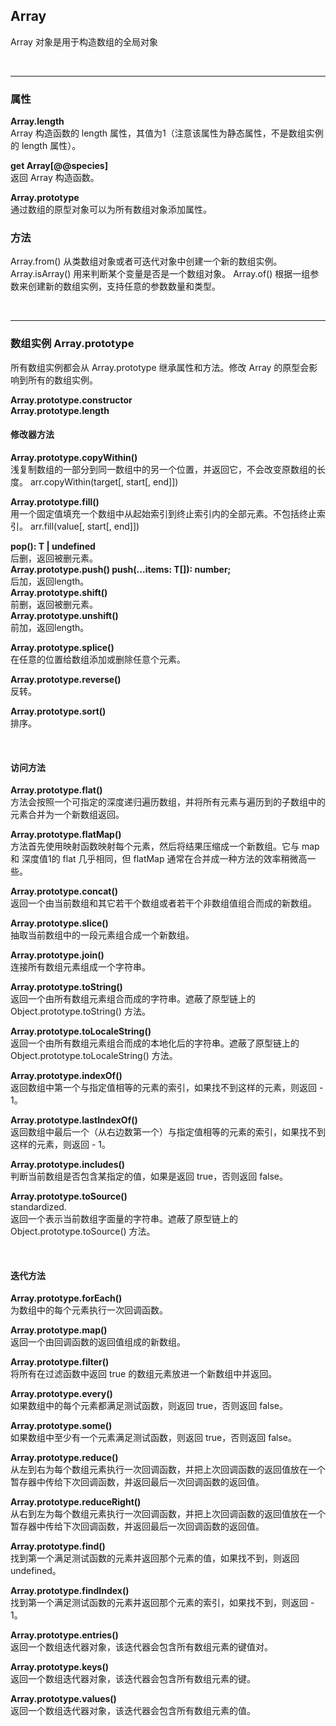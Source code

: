 [备注]:
  https://developer.mozilla.org/zh-CN/docs/Web/JavaScript/Reference/Global_Objects/Array

## Array
Array 对象是用于构造数组的全局对象

<br /> 

---

### 属性

__Array.length__<br/>
Array 构造函数的 length 属性，其值为1（注意该属性为静态属性，不是数组实例的 length 属性）。

__get Array[@@species]__<br/>
返回 Array 构造函数。

__Array.prototype__<br/>
通过数组的原型对象可以为所有数组对象添加属性。

### 方法
Array.from()
从类数组对象或者可迭代对象中创建一个新的数组实例。
Array.isArray()
用来判断某个变量是否是一个数组对象。
Array.of()
根据一组参数来创建新的数组实例，支持任意的参数数量和类型。

<br />

---

### 数组实例 Array.prototype
所有数组实例都会从 Array.prototype 继承属性和方法。修改 Array 的原型会影响到所有的数组实例。

__Array.prototype.constructor__<br />
__Array.prototype.length__<br />


#### 修改器方法

__Array.prototype.copyWithin()__<br/>
浅复制数组的一部分到同一数组中的另一个位置，并返回它，不会改变原数组的长度。  arr.copyWithin(target[, start[, end]])

__Array.prototype.fill()__<br/>
用一个固定值填充一个数组中从起始索引到终止索引内的全部元素。不包括终止索引。  arr.fill(value[, start[, end]])

__pop(): T | undefined__<br/>
后删，返回被删元素。<br/>
__Array.prototype.push() push(...items: T[]): number;__<br/>
后加，返回length。<br/>
__Array.prototype.shift()__<br/>
前删，返回被删元素。<br/>
__Array.prototype.unshift()__<br/>
前加，返回length。<br/>

__Array.prototype.splice()__<br/>
在任意的位置给数组添加或删除任意个元素。

__Array.prototype.reverse()__<br/>
反转。

__Array.prototype.sort()__<br/>
排序。

<br />

#### 访问方法

__Array.prototype.flat()__<br />
方法会按照一个可指定的深度递归遍历数组，并将所有元素与遍历到的子数组中的元素合并为一个新数组返回。

__Array.prototype.flatMap()__<br/>
方法首先使用映射函数映射每个元素，然后将结果压缩成一个新数组。它与 map 和 深度值1的 flat 几乎相同，但 flatMap 通常在合并成一种方法的效率稍微高一些。

__Array.prototype.concat()__<br/>
返回一个由当前数组和其它若干个数组或者若干个非数组值组合而成的新数组。

__Array.prototype.slice()__<br/>
抽取当前数组中的一段元素组合成一个新数组。

__Array.prototype.join()__<br/>
连接所有数组元素组成一个字符串。

__Array.prototype.toString()__<br/>
返回一个由所有数组元素组合而成的字符串。遮蔽了原型链上的 Object.prototype.toString() 方法。

__Array.prototype.toLocaleString()__<br/>
返回一个由所有数组元素组合而成的本地化后的字符串。遮蔽了原型链上的 Object.prototype.toLocaleString() 方法。

__Array.prototype.indexOf()__<br/>
返回数组中第一个与指定值相等的元素的索引，如果找不到这样的元素，则返回 - 1。

__Array.prototype.lastIndexOf()__<br/>
返回数组中最后一个（从右边数第一个）与指定值相等的元素的索引，如果找不到这样的元素，则返回 - 1。

__Array.prototype.includes()__<br/>
判断当前数组是否包含某指定的值，如果是返回 true，否则返回 false。

__Array.prototype.toSource()__<br/>standardized.  
返回一个表示当前数组字面量的字符串。遮蔽了原型链上的 Object.prototype.toSource() 方法。


<br />

#### 迭代方法

__Array.prototype.forEach()__<br/>
为数组中的每个元素执行一次回调函数。

__Array.prototype.map()__<br/>
返回一个由回调函数的返回值组成的新数组。

__Array.prototype.filter()__<br/>
将所有在过滤函数中返回 true 的数组元素放进一个新数组中并返回。

__Array.prototype.every()__<br/>
如果数组中的每个元素都满足测试函数，则返回 true，否则返回 false。

__Array.prototype.some()__<br/>
如果数组中至少有一个元素满足测试函数，则返回 true，否则返回 false。

__Array.prototype.reduce()__<br/>
从左到右为每个数组元素执行一次回调函数，并把上次回调函数的返回值放在一个暂存器中传给下次回调函数，并返回最后一次回调函数的返回值。

__Array.prototype.reduceRight()__<br/>
从右到左为每个数组元素执行一次回调函数，并把上次回调函数的返回值放在一个暂存器中传给下次回调函数，并返回最后一次回调函数的返回值。

__Array.prototype.find()__<br/>
找到第一个满足测试函数的元素并返回那个元素的值，如果找不到，则返回 undefined。

__Array.prototype.findIndex()__<br/>
找到第一个满足测试函数的元素并返回那个元素的索引，如果找不到，则返回 - 1。

__Array.prototype.entries()__<br/>
返回一个数组迭代器对象，该迭代器会包含所有数组元素的键值对。

__Array.prototype.keys()__<br/>
返回一个数组迭代器对象，该迭代器会包含所有数组元素的键。

__Array.prototype.values()__<br/>
返回一个数组迭代器对象，该迭代器会包含所有数组元素的值。
